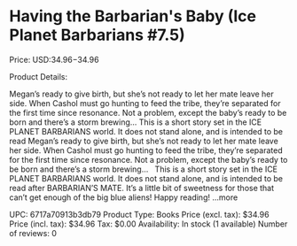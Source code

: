 # Having the Barbarian's Baby (Ice Planet Barbarians #7.5)

Price: USD:$34.96-$34.96

Product Details:

Megan’s ready to give birth, but she’s not ready to let her mate leave her side. When Cashol must go hunting to feed the tribe, they’re separated for the first time since resonance. Not a problem, except the baby’s ready to be born and there’s a storm brewing… This is a short story set in the ICE PLANET BARBARIANS world. It does not stand alone, and is intended to be read Megan’s ready to give birth, but she’s not ready to let her mate leave her side. When Cashol must go hunting to feed the tribe, they’re separated for the first time since resonance. Not a problem, except the baby’s ready to be born and there’s a storm brewing…   This is a short story set in the ICE PLANET BARBARIANS world. It does not stand alone, and is intended to be read after BARBARIAN’S MATE. It’s a little bit of sweetness for those that can’t get enough of the big blue aliens! Happy reading! ...more

UPC: 6717a70913b3db79
Product Type: Books
Price (excl. tax): $34.96
Price (incl. tax): $34.96
Tax: $0.00
Availability: In stock (1 available)
Number of reviews: 0